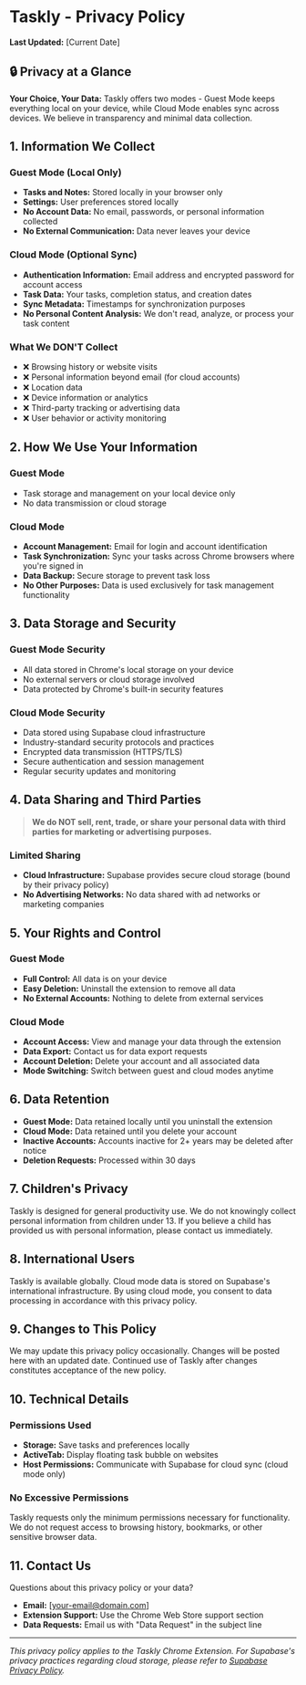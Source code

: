 # Taskly - Privacy Policy

**Last Updated:** [Current Date]

## 🔒 Privacy at a Glance

**Your Choice, Your Data:** Taskly offers two modes - Guest Mode keeps everything local on your device, while Cloud Mode enables sync across devices. We believe in transparency and minimal data collection.

## 1. Information We Collect

### Guest Mode (Local Only)
- **Tasks and Notes:** Stored locally in your browser only
- **Settings:** User preferences stored locally
- **No Account Data:** No email, passwords, or personal information collected
- **No External Communication:** Data never leaves your device

### Cloud Mode (Optional Sync)
- **Authentication Information:** Email address and encrypted password for account access
- **Task Data:** Your tasks, completion status, and creation dates
- **Sync Metadata:** Timestamps for synchronization purposes
- **No Personal Content Analysis:** We don't read, analyze, or process your task content

### What We DON'T Collect
- ❌ Browsing history or website visits
- ❌ Personal information beyond email (for cloud accounts)
- ❌ Location data
- ❌ Device information or analytics
- ❌ Third-party tracking or advertising data
- ❌ User behavior or activity monitoring

## 2. How We Use Your Information

### Guest Mode
- Task storage and management on your local device only
- No data transmission or cloud storage

### Cloud Mode
- **Account Management:** Email for login and account identification
- **Task Synchronization:** Sync your tasks across Chrome browsers where you're signed in
- **Data Backup:** Secure storage to prevent task loss
- **No Other Purposes:** Data is used exclusively for task management functionality

## 3. Data Storage and Security

### Guest Mode Security
- All data stored in Chrome's local storage on your device
- No external servers or cloud storage involved
- Data protected by Chrome's built-in security features

### Cloud Mode Security
- Data stored using Supabase cloud infrastructure
- Industry-standard security protocols and practices
- Encrypted data transmission (HTTPS/TLS)
- Secure authentication and session management
- Regular security updates and monitoring

## 4. Data Sharing and Third Parties

> **We do NOT sell, rent, trade, or share your personal data with third parties for marketing or advertising purposes.**

### Limited Sharing
- **Cloud Infrastructure:** Supabase provides secure cloud storage (bound by their privacy policy)
- **No Advertising Networks:** No data shared with ad networks or marketing companies

## 5. Your Rights and Control

### Guest Mode
- **Full Control:** All data is on your device
- **Easy Deletion:** Uninstall the extension to remove all data
- **No External Accounts:** Nothing to delete from external services

### Cloud Mode
- **Account Access:** View and manage your data through the extension
- **Data Export:** Contact us for data export requests
- **Account Deletion:** Delete your account and all associated data
- **Mode Switching:** Switch between guest and cloud modes anytime

## 6. Data Retention

- **Guest Mode:** Data retained locally until you uninstall the extension
- **Cloud Mode:** Data retained until you delete your account
- **Inactive Accounts:** Accounts inactive for 2+ years may be deleted after notice
- **Deletion Requests:** Processed within 30 days

## 7. Children's Privacy

Taskly is designed for general productivity use. We do not knowingly collect personal information from children under 13. If you believe a child has provided us with personal information, please contact us immediately.

## 8. International Users

Taskly is available globally. Cloud mode data is stored on Supabase's international infrastructure. By using cloud mode, you consent to data processing in accordance with this privacy policy.

## 9. Changes to This Policy

We may update this privacy policy occasionally. Changes will be posted here with an updated date. Continued use of Taskly after changes constitutes acceptance of the new policy.

## 10. Technical Details

### Permissions Used
- **Storage:** Save tasks and preferences locally
- **ActiveTab:** Display floating task bubble on websites
- **Host Permissions:** Communicate with Supabase for cloud sync (cloud mode only)

### No Excessive Permissions
Taskly requests only the minimum permissions necessary for functionality. We do not request access to browsing history, bookmarks, or other sensitive browser data.

## 11. Contact Us

Questions about this privacy policy or your data?

- **Email:** [your-email@domain.com]
- **Extension Support:** Use the Chrome Web Store support section
- **Data Requests:** Email us with "Data Request" in the subject line

---

*This privacy policy applies to the Taskly Chrome Extension. For Supabase's privacy practices regarding cloud storage, please refer to [Supabase Privacy Policy](https://supabase.com/privacy).*